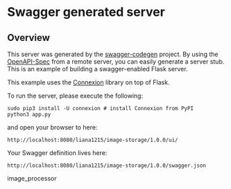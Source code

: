 # Swagger generated server

## Overview
This server was generated by the [swagger-codegen](https://github.com/swagger-api/swagger-codegen) project. By using the
[OpenAPI-Spec](https://github.com/swagger-api/swagger-core/wiki) from a remote server, you can easily generate a server stub.  This
is an example of building a swagger-enabled Flask server.

This example uses the [Connexion](https://github.com/zalando/connexion) library on top of Flask.

To run the server, please execute the following:

```
sudo pip3 install -U connexion # install Connexion from PyPI
python3 app.py
```

and open your browser to here:

```
http://localhost:8080/liana1215/image-storage/1.0.0/ui/
```

Your Swagger definition lives here:

```
http://localhost:8080/liana1215/image-storage/1.0.0/swagger.json
```

image_processor
